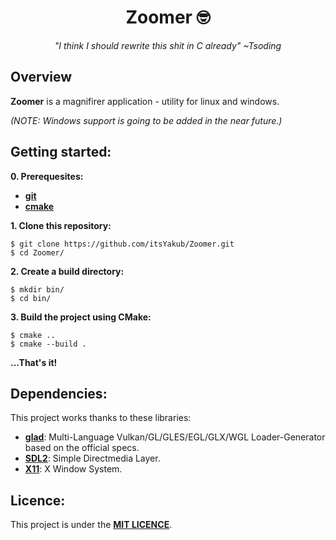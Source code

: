 <div align="center">
  
# **Zoomer 🤓**

*"I think I should rewrite this shit in C already" ~Tsoding*
</div>

## **Overview**
**Zoomer** is a magnifirer application - utility for linux and windows.

*(NOTE: Windows support is going to be added in the near future.)*

## **Getting started:**

**0. Prerequesites:**
- [**git**](https://git-scm.com/)
- [**cmake**](https://cmake.org/)

**1. Clone this repository:**
```console
$ git clone https://github.com/itsYakub/Zoomer.git
$ cd Zoomer/
```

**2. Create a build directory:**
```console
$ mkdir bin/
$ cd bin/
```

**3. Build the project using CMake:**
```console
$ cmake ..
$ cmake --build .
```

**...That's it!**

## **Dependencies:**
This project works thanks to these libraries:
- [**glad**](https://github.com/Dav1dde/glad): Multi-Language Vulkan/GL/GLES/EGL/GLX/WGL Loader-Generator based on the official specs.
- [**SDL2**](https://github.com/libsdl-org/SDL): Simple Directmedia Layer.
- [**X11**](https://x.org/wiki/): X Window System.

## **Licence:**
This project is under the [**MIT LICENCE**](./LICENCE).
